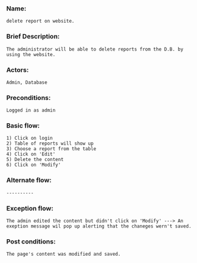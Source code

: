 ### Name:
	delete report on website.

### Brief Description: 
	The administrator will be able to delete reports from the D.B. by using the website.

### Actors: 
	Admin, Database

### Preconditions: 
	Logged in as admin

### Basic flow:
	1) Click on login
	2) Table of reports will show up
	3) Choose a report from the table
	4) Click on 'Edit' 
  	5) Delete the content
  	6) Click on 'Modify'

### Alternate flow: 
	----------

### Exception flow: 
	The admin edited the content but didn't click on 'Modify' ---> An exeption message wil pop up alerting that the chaneges wern't saved.

### Post conditions: 
	The page's content was modified and saved.
